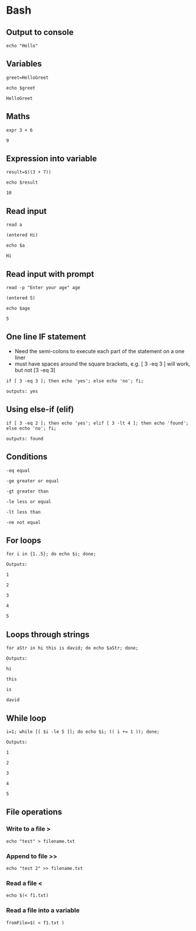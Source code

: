 # Bash

## Output to console
`echo "Hello"`  

## Variables
```
greet=HelloGreet

echo $greet

HelloGreet
```
 
## Maths
```
expr 3 + 6

9
```
 
## Expression into variable
```
result=$((3 + 7))

echo $result

10
```
 
## Read input
```
read a

(entered Hi)

echo $a

Hi
```
 
## Read input with prompt
```
read -p "Enter your age" age

(entered 5)

echo $age

5
```

## One line IF statement

- Need the semi-colons to execute each part of the statement on a one liner
- must have spaces around the square brackets, e.g. [ 3 -eq 3 ] will work, but not [3 -eq 3]

```
if [ 3 -eq 3 ]; then echo 'yes'; else echo 'no'; fi;

outputs: yes
```

## Using else-if (elif)
```
if [ 3 -eq 2 ]; then echo 'yes'; elif [ 3 -lt 4 ]; then echo 'found'; else echo 'no'; fi;

outputs: found
```

## Conditions
```
-eq equal

-ge greater or equal

-gt greater than

-le less or equal

-lt less than

-ne not equal
```

## For loops
```
for i in {1..5}; do echo $i; done;

Outputs:

1

2

3

4

5
```

## Loops through strings

```
for aStr in hi this is david; do echo $aStr; done;

Outputs:

hi

this

is

david
````

## While loop
```
i=1; while [[ $i -le 5 ]]; do echo $i; (( i += 1 )); done;

Outputs:

1

2

3

4

5
```

## File operations

### Write to a file >
```
echo "test" > filename.txt
```

### Append to file >>
```
echo "test 2" >> filename.txt
```
### Read a file  <
```
echo $(< f1.txt)
```
 
### Read a file into a variable
```
fromFile=$( < f1.txt )
```